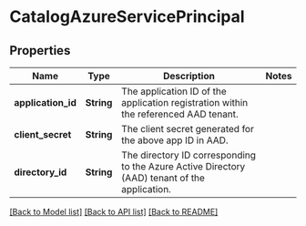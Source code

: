 # CatalogAzureServicePrincipal

## Properties

Name | Type | Description | Notes
------------ | ------------- | ------------- | -------------
**application_id** | **String** | The application ID of the application registration within the referenced AAD tenant. | 
**client_secret** | **String** | The client secret generated for the above app ID in AAD. | 
**directory_id** | **String** | The directory ID corresponding to the Azure Active Directory (AAD) tenant of the application. | 

[[Back to Model list]](../README.md#documentation-for-models) [[Back to API list]](../README.md#documentation-for-api-endpoints) [[Back to README]](../README.md)


